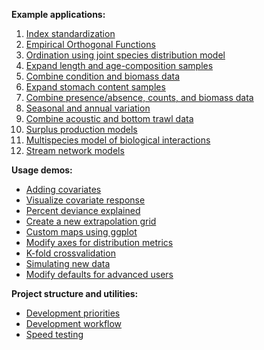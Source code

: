 **Example applications:**
1. [Index standardization](https://github.com/James-Thorson-NOAA/VAST/wiki/Index-standardization)
1. [Empirical Orthogonal Functions](https://github.com/James-Thorson-NOAA/VAST/wiki/Empirical-orthogonal-functions)
1. [Ordination using joint species distribution model](https://github.com/James-Thorson-NOAA/VAST/wiki/Ordination)
1. [Expand length and age-composition samples](https://github.com/James-Thorson-NOAA/VAST/wiki/Expand-age-and-length-composition)
1. [Combine condition and biomass data](https://github.com/James-Thorson-NOAA/VAST/wiki/Correlations-between-fish-condition-and-density)
1. [Expand stomach content samples](https://github.com/James-Thorson-NOAA/VAST/wiki/Stomach-content-and-diet-analysis)
1. [Combine presence/absence, counts, and biomass data](https://github.com/James-Thorson-NOAA/VAST/wiki/Combine-biomass-counts-and-encounter-data)
1. [Seasonal and annual variation](https://github.com/James-Thorson-NOAA/VAST/wiki/Seasonal-model)
1. [Combine acoustic and bottom trawl data](https://github.com/James-Thorson-NOAA/VAST/wiki/Combine-acoustic-and-bottom-trawl-data)
1. [Surplus production models](https://github.com/James-Thorson-NOAA/VAST/wiki/Surplus-production)
1. [Multispecies model of biological interactions](https://github.com/James-Thorson-NOAA/VAST/wiki/MICE-in-space)
1. [Stream network models](https://github.com/James-Thorson-NOAA/VAST/wiki/Spatio-temporal-stream-network-models)

**Usage demos:**
* [Adding covariates](https://github.com/James-Thorson-NOAA/VAST/wiki/Specify-covariates-and-visualize-responses)
* [Visualize covariate response](https://github.com/James-Thorson-NOAA/VAST/wiki/Visualize-covariate-response)
* [Percent deviance explained](https://github.com/James-Thorson-NOAA/VAST/wiki/Percent-deviance-explained)
* [Create a new extrapolation grid](https://github.com/James-Thorson-NOAA/VAST/wiki/Creating-an-extrapolation-grid)
* [Custom maps using ggplot](https://github.com/James-Thorson-NOAA/VAST/wiki/Plots-using-ggplot)
* [Modify axes for distribution metrics](https://github.com/James-Thorson-NOAA/VAST/wiki/Define-new-axes-for-range-edge-and-centroid)
* [K-fold crossvalidation](https://github.com/James-Thorson-NOAA/VAST/wiki/Crossvalidation)
* [Simulating new data](https://github.com/James-Thorson-NOAA/VAST/wiki/Simulator)
* [Modify defaults for advanced users](https://github.com/James-Thorson-NOAA/VAST/wiki/Modifying-parameters-and-data)

**Project structure and utilities:**
* [Development priorities](https://github.com/James-Thorson-NOAA/VAST/wiki/Development-priorities)
* [Development workflow](https://github.com/James-Thorson-NOAA/VAST/wiki/Development-workflow-for-contributions)
* [Speed testing](https://github.com/James-Thorson-NOAA/VAST/wiki/Speed-test)